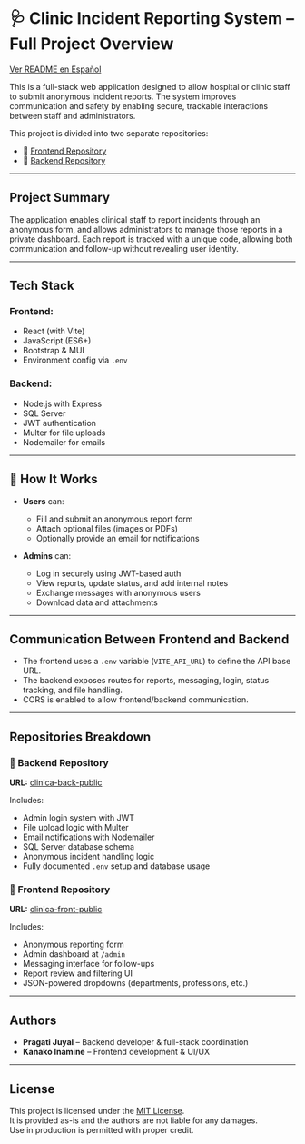 # 🩺 Clinic Incident Reporting System – Full Project Overview

[Ver README en Español](./README.es.md)

This is a full-stack web application designed to allow hospital or clinic staff to submit anonymous incident reports. The system improves communication and safety by enabling secure, trackable interactions between staff and administrators.

This project is divided into two separate repositories:

- 🔗 [Frontend Repository](https://github.com/Project-CSF-2025/clinica-front-public)  
- 🔗 [Backend Repository](https://github.com/Project-CSF-2025/clinica-back-public)

---

## Project Summary

The application enables clinical staff to report incidents through an anonymous form, and allows administrators to manage those reports in a private dashboard. Each report is tracked with a unique code, allowing both communication and follow-up without revealing user identity.

---

## Tech Stack

### Frontend:
- React (with Vite)
- JavaScript (ES6+)
- Bootstrap & MUI
- Environment config via `.env`

### Backend:
- Node.js with Express
- SQL Server
- JWT authentication
- Multer for file uploads
- Nodemailer for emails

---

## 🔧 How It Works

- **Users** can:
  - Fill and submit an anonymous report form
  - Attach optional files (images or PDFs)
  - Optionally provide an email for notifications

- **Admins** can:
  - Log in securely using JWT-based auth
  - View reports, update status, and add internal notes
  - Exchange messages with anonymous users
  - Download data and attachments

---

## Communication Between Frontend and Backend

- The frontend uses a `.env` variable (`VITE_API_URL`) to define the API base URL.
- The backend exposes routes for reports, messaging, login, status tracking, and file handling.
- CORS is enabled to allow frontend/backend communication.

---

## Repositories Breakdown

### 🔸 Backend Repository

**URL:** [clinica-back-public](https://github.com/Project-CSF-2025/clinica-back-public)

Includes:

- Admin login system with JWT
- File upload logic with Multer
- Email notifications with Nodemailer
- SQL Server database schema
- Anonymous incident handling logic
- Fully documented `.env` setup and database usage

### 🔸 Frontend Repository

**URL:** [clinica-front-public](https://github.com/Project-CSF-2025/clinica-front-public)

Includes:

- Anonymous reporting form
- Admin dashboard at `/admin`
- Messaging interface for follow-ups
- Report review and filtering UI
- JSON-powered dropdowns (departments, professions, etc.)

---

## Authors

- **Pragati Juyal** – Backend developer & full-stack coordination  
- **Kanako Inamine** – Frontend development & UI/UX

---

## License

This project is licensed under the [MIT License](./LICENSE).  
It is provided as-is and the authors are not liable for any damages.  
Use in production is permitted with proper credit.


